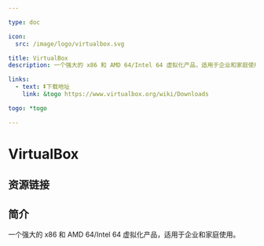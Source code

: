 ```yaml
---

type: doc

icon:
  src: /image/logo/virtualbox.svg

title: VirtualBox
description: 一个强大的 x86 和 AMD 64/Intel 64 虚拟化产品，适用于企业和家庭使用。

links:
  - text: ⏬下载地址
    link: &togo https://www.virtualbox.org/wiki/Downloads

togo: *togo

---
```


<ShowLogo />

# VirtualBox

<ShowBreadcrumb />

## 资源链接

<ShowLinks />

## 简介

一个强大的 x86 和 AMD 64/Intel 64 虚拟化产品，适用于企业和家庭使用。